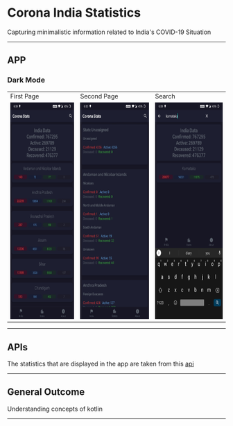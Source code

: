 # Corona India Statistics
Capturing minimalistic information related to India's COVID-19 Situation 

---

## APP
### Dark Mode
<table>
  <tr>
    <td>First Page</td>
    <td>Second Page</td>
    <td>Search</td>
  </tr>
  <tr>
    <td><img src="Images/1.jpg" width=394 height=500></td>
    <td><img src="Images/2.jpg" width=394 height=500></td>
    <td><img src="Images/3.jpg" width=394 height=500></td>
  </tr>
</table>

---

## APIs  
The statistics that are displayed in the app are taken from this [api](https://api.covid19india.org/data.json)  

---

## General Outcome  
Understanding concepts of kotlin

---